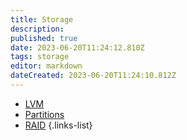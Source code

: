 ```yaml
---
title: Storage
description: 
published: true
date: 2023-06-20T11:24:12.810Z
tags: storage
editor: markdown
dateCreated: 2023-06-20T11:24:10.812Z
---
```


- [LVM](/storage/lvm)
- [Partitions](storage/partitions)
- [RAID](storage/raid)
{.links-list}
